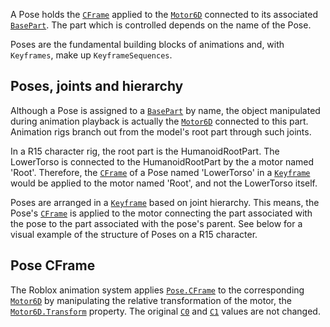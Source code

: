 A Pose holds the [`CFrame`](https://create.roblox.com/docs/reference/engine/datatypes/CFrame) applied to the [`Motor6D`](https://create.roblox.com/docs/reference/engine/classes/Motor6D) connected to
its associated [`BasePart`](https://create.roblox.com/docs/reference/engine/classes/BasePart). The part which is controlled depends on the
name of the Pose.

Poses are the fundamental building blocks of animations and, with `Keyframes`,
make up `KeyframeSequences`.
## Poses, joints and hierarchy

Although a Pose is assigned to a [`BasePart`](https://create.roblox.com/docs/reference/engine/classes/BasePart) by name, the object
manipulated during animation playback is actually the [`Motor6D`](https://create.roblox.com/docs/reference/engine/classes/Motor6D)
connected to this part. Animation rigs branch out from the model's root part
through such joints.

In a R15 character rig, the root part is the HumanoidRootPart. The LowerTorso
is connected to the HumanoidRootPart by the a motor named 'Root'. Therefore,
the [`CFrame`](https://create.roblox.com/docs/reference/engine/datatypes/CFrame) of a Pose named 'LowerTorso' in a [`Keyframe`](https://create.roblox.com/docs/reference/engine/classes/Keyframe) would
be applied to the motor named 'Root', and not the LowerTorso itself.

Poses are arranged in a [`Keyframe`](https://create.roblox.com/docs/reference/engine/classes/Keyframe) based on joint hierarchy. This means,
the Pose's [`CFrame`](https://create.roblox.com/docs/reference/engine/datatypes/CFrame) is applied to the motor connecting the part
associated with the pose to the part associated with the pose's parent. See
below for a visual example of the structure of Poses on a R15 character.
## Pose CFrame

The Roblox animation system applies [`Pose.CFrame`](https://create.roblox.com/docs/reference/engine/classes/Pose#CFrame) to the corresponding
[`Motor6D`](https://create.roblox.com/docs/reference/engine/classes/Motor6D) by manipulating the relative transformation of the motor, the
[`Motor6D.Transform`](https://create.roblox.com/docs/reference/engine/classes/Motor6D#Transform) property. The original [`C0`](https://create.roblox.com/docs/reference/engine/classes/JointInstance#C1)
and [`C1`](https://create.roblox.com/docs/reference/engine/classes/JointInstance#C1) values are not changed.